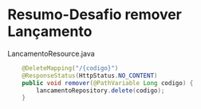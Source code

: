 # Resumo-Desafio remover Lançamento

LancamentoResource.java

```java
	@DeleteMapping("/{codigo}")
	@ResponseStatus(HttpStatus.NO_CONTENT)
	public void remover(@PathVariable Long codigo) {
		lancamentoRepository.delete(codigo);
	}
```	